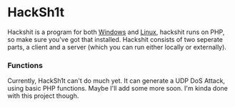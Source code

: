 # HackSh1t
Hackshit is a program for both [Windows](https://github.com/LulzAmp/HackSh1t/tree/master/Windows/) and [Linux](https://github.com/LulzAmp/HackSh1t/tree/master/Linux/), hackshit runs on PHP, so make sure you've got that installed. Hackshit consists of two seperate parts, a client and a server (which you can run either locally or externally).

### Functions
Currently, HackSh1t can't do much yet. It can generate a UDP DoS Attack, using basic PHP functions. Maybe I'll add some more soon. I'm kinda done with this project though.
